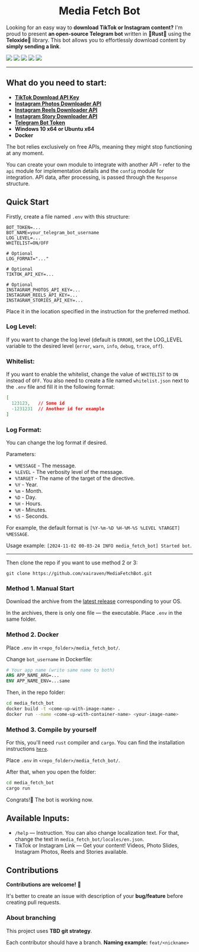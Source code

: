 <h1 align="center">Media Fetch Bot</h1>

Looking for an easy way to **download TikTok or Instagram content?**
I'm proud to present **an open-source Telegram bot** written in 🦀**Rust**🦀 using the **Teloxide**🤖 library.
This bot allows you to effortlessly download content by **simply sending a link**.

![](https://img.shields.io/github/actions/workflow/status/xairaven/MediaFetchBot/release_bot.yml?style=plastic)
![](https://img.shields.io/github/v/release/xairaven/MediaFetchBot?style=plastic)
![](https://img.shields.io/github/commit-activity/m/xairaven/MediaFetchBot?style=plastic)
![](https://img.shields.io/github/license/xairaven/MediaFetchBot?style=plastic)
![](https://img.shields.io/github/issues/xairaven/MediaFetchBot?style=plastic)

---

<h2>What do you need to start:</h2>

- **[TikTok Download API Key](https://rapidapi.com/yi005/api/tiktok-download-without-watermark)**
- **[Instagram Photos Downloader API](https://rapidapi.com/easeapi-easeapi-default/api/instagram-photos-downloader-api)**
- **[Instagram Reels Downloader API](https://rapidapi.com/easeapi-easeapi-default/api/instagram-reels-downloader-api)**
- **[Instagram Story Downloader API](https://rapidapi.com/easeapi-easeapi-default/api/instagram-story-downloader-api)**
- **[Telegram Bot Token](https://t.me/BotFather)**
- **Windows 10 x64 or Ubuntu x64** *<optional>*
- **Docker** *<optional>*

The bot relies exclusively on free APIs, meaning they might stop functioning at any moment.

You can create your own module to integrate with another API - refer to the `api` module for implementation details 
and the `config` module for integration. 
API data, after processing, is passed through the `Response` structure.

<h2>Quick Start</h2>

Firstly, create a file named `.env` with this structure:

```.env
BOT_TOKEN=...
BOT_NAME=your_telegram_bot_username
LOG_LEVEL=...
WHITELIST=ON/OFF

# Optional
LOG_FORMAT="..."

# Optional
TIKTOK_API_KEY=...

# Optional
INSTAGRAM_PHOTOS_API_KEY=...
INSTAGRAM_REELS_API_KEY=...
INSTAGRAM_STORIES_API_KEY=...
```

Place it in the location specified in the instruction for the preferred method.

### Log Level:
If you want to change the log level (default is `ERROR`), set the LOG_LEVEL variable to the desired level (`error`, `warn`, `info`, `debug`, `trace`, `off`).

### Whitelist:
If you want to enable the whitelist, change the value of `WHITELIST` to `ON` instead of `OFF`.
You also need to create a file named `whitelist.json` next to the `.env` file and fill it in the following format:

```json
[
  123123,   // Some id
  -1231231  // Another id for example
]
```

### Log Format:
You can change the log format if desired.

Parameters:
- `%MESSAGE` - The message.
- `%LEVEL` - The verbosity level of the message.
- `%TARGET` - The name of the target of the directive.
- `%Y` - Year.
- `%m` - Month.
- `%D` - Day.
- `%H` - Hours.
- `%M` - Minutes.
- `%S` - Seconds.

For example, the default format is `[%Y-%m-%D %H-%M-%S %LEVEL %TARGET] %MESSAGE`.

Usage example: `[2024-11-02 00-03-24 INFO media_fetch_bot] Started bot`.

---

Then clone the repo if you want to use method 2 or 3:

```
git clone https://github.com/xairaven/MediaFetchBot.git
```

<h3>Method 1. Manual Start</h3>

Download the archive from the [latest release](github.com/xairaven/MediaFetchBot/releases/latest) corresponding to your OS.

In the archives, there is only one file — the executable. Place `.env` in the same folder.

<h3>Method 2. Docker</h3>

Place `.env` in `<repo_folder>/media_fetch_bot/`.

Change `bot_username` in Dockerfile:

```Dockerfile
# Your app name (write same name to both)
ARG APP_NAME_ARG=...
ENV APP_NAME_ENV=...same
```

Then, in the repo folder:

```sh
cd media_fetch_bot
docker build -t <come-up-with-image-name> .
docker run --name <come-up-with-container-name> <your-image-name>
```

<h3>Method 3. Compile by yourself</h3>

For this, you'll need `rust` compiler and `cargo`.
You can find the installation instructions [`here`](https://doc.rust-lang.org/cargo/getting-started/installation.html).

Place `.env` in `<repo_folder>/media_fetch_bot/`.

After that, when you open the folder:

```sh
cd media_fetch_bot
cargo run
```

Congrats!🥳 The bot is working now.

<h2>Available Inputs:</h2>

- `/help` — Instruction. You can also change localization text. For that, change the text in `media_fetch_bot/locales/en.json`.
- TikTok or Instagram Link — Get your content! Videos, Photo Slides, Instagram Photos, Reels and Stories available.

<h2>Contributions</h2>

**Contributions are welcome!** 🎉

It's better to create an issue with description of your **bug/feature** before creating pull requests.

<h3>About branching</h3>

This project uses **TBD git strategy**.

Each contributor should have a branch. **Naming example:** ```feat/<nickname>```